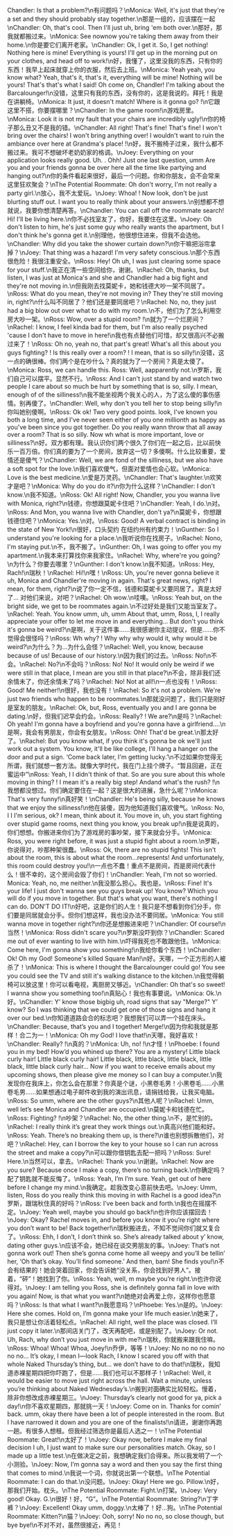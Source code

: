 Chandler: Is that a problem?\n有问题吗？\nMonica: Well, it's just that they're a set and they should probably stay together.\n那是一组的，应该摆在一起\nChandler: Oh, that's cool. Then I'll just uh, bring 'em both over.\n那好，那我就都搬过来。\nMonica: See nownow you're taking them away from their home.\n你是要它们离开老家。\nChandler: Ok, I get it. So, I get nothing! Nothing here is mine! Everything is yours! I'll get up in the morning put on your clothes, and head off to work!\n好，我懂了，这里没我的东西，只有你的东西！我早上起床就穿上你的衣服，然后去上班。\nMonica: Yeah yeah, you know what? Yeah, that's it, that's it, everything will be mine! Nothing will be yours! That's that's what I said! Oh come on, Chandler! I'm talking about the Barcalounger!\n没错，这里只有我的东西，没有你的，这是我说的。拜托！我是在讲躺椅。\nMonica: It just, it doesn't match! Where is it gonna go? !\n它跟这里不搭，你要摆哪里？\nChandler: In the game room!\n游戏房里。\nMonica: Look it is not my fault that your chairs are incredibly ugly!\n你的椅子那么丑又不是我的错。\nChandler: All right! That's fine! That's fine! I won't bring over the chairs! I won't bring anything over! I wouldn't want to ruin the ambiance over here at Grandma's place! !\n好，我不搬椅子过来，我什么都不搬过来。我可不想破坏老奶奶家的格调。\nJoey: Everything on your application looks really good. Uh. . Ohh! Just one last question, umm Are you and your friends gonna be over here all the time like partying and hanging out?\n你的条件看起来很好，最后一个问题。你和你朋友，会不会常来这里狂欢聚会？\nThe Potential Roommate: Oh don't worry, I'm not really a party girl.\n放心，我不太爱玩。\nJoey: Whoa! ! Now look, don't be just blurting stuff out. I want you to really think about your answers.\n别想都不想就说，我要你想清楚再答。\nChandler: You can call off the roommate search! Hi! I'll be living here.\n你不必找室友了，你好，我要住在这里。\nJoey: Oh don't listen to him, he's just some guy who really wants the apartment, but I don't think he's gonna get it.\n别理他，他很想住进来，但我不会选他。\nChandler: Why did you take the shower curtain down?\n你干嘛把浴帘拿掉？\nJoey: That thing was a hazard! I'm very safety conscious.\n那个东西很危险！我很注重安全。\nRoss: Hey! Oh uh, I was just clearing some space for your stuff.\n我正在清一些空间给你，谢谢。\nRachel: Oh, thanks, but listen, I was just at Monica's and she and Chandler had a big fight and they're not moving in.\n但我刚去找莫妮卡，她和钱德大吵一架不同居了。\nRoss: What do you mean, they're not moving in? They they're still moving in, right?\n什么叫不同居了？他们还是要同居吧？\nRachel: No, no, they just had a big blow out over what to do with my room.\n不，他们为了怎么利用空房大吵一架。\nRoss: Wow, over a stupid room? !\n就为了一个烂房间？\nRachel: I know, I feel kinda bad for them, but I'm also really psyched 'cause I don't have to move in here!\n我也有点替他们可惜，却又很高兴不必搬过来了！\nRoss: Oh no, yeah no, that part's great! What's all this about you guys fighting? ! Is this really over a room? ! I mean, that is so silly!\n没错，这一点的确很棒。你们两个是在吵什么？真的就为了一个房间？真是太傻了。\nMonica: Ross, we can handle this. Ross: Well, aapparently not.\n罗斯，我们自己可以摆平。显然不行。\nRoss: And I can't just stand by and watch two people I care about so much be hurt by something that is so, silly. I mean, enough of of the silliness!\n我不能坐视两个我关心的人，为了这么傻的事伤感情。别再傻了。\nChandler: Well, why don't you tell her to stop being silly!\n你叫她别傻啊。\nRoss: Ok ok! Two very good points. look, I've known you both a long time, and I've never seen either of you one millionth as happy as you've been since you got together. Do you really wann throw that all away over a room? That is so silly. Now wh what is more important, love or silliness?\n好。双方都有理。我认识你们两个很久了你们在一起之后，比以前快乐一百万倍。你们真的要为了一个房间，放弃这一切？多傻啊。什么比较重要，爱情还是傻气？\nChandler: Well, we are fond of the silliness, but we also have a soft spot for the love.\n我们喜欢傻气，但面对爱情也会心软。\nMonica: Love is the best medicine.\n爱是万灵药。\nChandler: That's laughter.\n欢笑才是吧？\nMonica: Why do you do it?\n你为什么这样？\nChandler: I don't know.\n我不知道。\nRoss: Ok! All right! Now, Chandler, you you wanna live with Monica, right?\n钱德，你想跟莫妮卡住吧？\nChandler: Yeah, I do.\n对。\nRoss: And Mon, you wanna live with Chandler, don't ya?\n莫妮卡，你想跟钱德住吧？\nMonica: Yes.\n对。\nRoss: Good! A verbal contract is binding in the state of New York!\n很好，口头契约 在纽约州有约束力！\nGunther: So I understand you're looking for a place.\n我听说你在找房子。\nRachel: Nono, I'm staying put.\n不，我不搬了。\nGunther: Oh, I was going to offer you my apartment.\n我本来打算找你来我家住。\nRachel: Why, where're you going?\n为什么？你要去哪里？\nGunther: I don't know.\n我不知道。\nRoss: Hey, Rach!\n瑞秋！\nRachel: Hi!\n嘿！\nRoss: Uh, you're never gonna believe it uh, Monica and Chandler're moving in again. That's great news, right? I mean, for them, right?\n说了你一定不信，钱德和莫妮卡又要同居了。真是太好了… 对他们来说，对吧？\nRachel: Oh wow.\n哇噢。\nRoss: Yeah but, on the bright side, we get to be roommates again.\n不过好处是我们又能当室友了。\nRachel: Yeah. You know umm, uh, umm About that, umm, Ross, I, I really appreciate your offer to let me move in and everything… But don't you think it's gonna be weird?\n是啊，关于这件事……我很感谢你主动提议，但是……你不觉得会很怪吗？\nRoss: Wh why? ! Why why why would it, why would it be weird?\n为什么？为…为什么会怪？\nRachel: Well, you know, because because of us! Because of our history.\n因为我们的过去。\nRoss: No!\n不会。\nRachel: No?\n不会吗？\nRoss: No! No! It would only be weird if we were still in that place, I mean are you still in that place?\n不会，除非我们还余情未了，你还余情未了吗？\nRachel: No! Not at all!\n一点也没有！\nRoss: Good! Me neither!\n很好，我也没有！\nRachel: So it's not a problem. We're just two friends who happen to be roommates.\n那就没问题了，我们只是刚好是室友的朋友。\nRachel: Ok, but, Ross, eventually you and I are gonna be dating.\n好，但我们迟早会约会。\nRoss: Really? ! We are?\n是吗？\nRachel: Oh yeah! I'm gonna have a boyfriend and you're gonna have a girlfriend....\n是啊，我会有男朋友，你会有女朋友。\nRoss: Ohh! That'd be great.\n那太好了。\nRachel: But you know what, if you think it's gonna be ok we'll just work out a system. You know, it'll be like college, I'll hang a hanger on the door and put a sign. ‘Come back later, I'm getting lucky.’\n不过如果你觉得无所谓，我们就想一套方法。就像大学时代，我在门上挂个牌子。“暂且回避，正在蜜运中”\nRoss: Yeah, I I didn't think of that. So are you sure about this whole moving in thing? ! I mean it's a really big step! Andand what's the rush? !\n我想都没想过。你们确定要住在一起？这是很大的进展，急什么呢？\nMonica: That's very funny!\n真好笑！\nChandler: He's being silly, because he knows that we enjoy the silliness!\n他在装傻，因为他知道我们喜欢傻气。\nRoss: No, I I I'm serious, ok? I mean, think about it. You move in, uh, you start fighting over stupid game rooms, next thing you know, you break up!\n我是说真的，你们想想。你搬进来你们为了游戏房的事吵架，接下来就会分手。\nMonica: Ross, you were right before, it was just a stupid fight about a room.\n罗斯，你说得对，吵那种架很蠢。\nRoss: Ok, there are no stupid fights! This isn't about the room, this is about what the room...represents! And unfortunately, this room could destroy you!\n一点也不蠢！重点不是房间，而是房间代表什么！很不幸的，这个房间会毁了你们！\nChandler: Yeah, I'm not so worried. Monica: Yeah, no, me neither.\n我没那么担心。我也是。\nRoss: Fine! It's your life! I just don't wanna see you guys break up! You know? Which you will do if you move in together. But that's what you want, there's nothing I can do. DON'T DO IT!\n好吧，这是你们的人生！我只是不想看到你们分手，你们要是同居就会分手。但你们想这样，我也没办法不要同居。\nMonica: You still wanna move in together right?\n你还是想搬进来吧？\nChandler: Of course!\n当然！\nMonica: Ross didn't scare you?\n罗斯没吓到你？\nChandler: Scared me out of ever wanting to live with him.\n吓得我死也不敢跟他住。\nMonica: Come here, I'm gonna show you something!\n我给你看个东西！\nChandler: Ok! Oh my God! Someone's killed Square Man!\n好。天哪，一个正方形的人被杀了！\nMonica: This is where I thought the Barcalounger could go! You see you could see the TV and still it's walking distance to the kitchen.\n我觉得躺椅可以放这里！你可以看电视，离厨房又够近。\nChandler: Oh that's so sweet! I wanna show you something too!\n真贴心！我也有事要说。\nMonica: Ok.\n好。\nChandler: Y’ know those bigbig uh, road signs that say "Merge?" Y’ know? So I was thinking that we could get one of those signs and hang it over our bed.\n你知道道路会合的标志吧？我想我们可以弄一个挂在床头。\nChandler: Because, that’s you and I together! Merge!\n因为你和我就是那样！合二为一！\nMonica: Oh my God! I love that!\n天哪，我好喜欢！\nChandler: Really? !\n真的？\nMonica: Uh, no! !\n才怪！\nPhoebe: I found you in my bed! How’d you whined up there? You are a mystery! Little black curly hair! Little black curly hair! Little black, little black, little black, little black, little black curly hair… Now if you want to receive emails about my upcoming shows, then please give me money so I can buy a computer.\n我发现你在我床上，你怎么会在那里？你真是个谜，小黑卷毛男！小黑卷毛……小黑卷毛男……如果想通过电子邮件收到我的演出讯息，请捐钱给我，让我买电脑。\nRoss: So umm, where are the other guys?\n其他人呢？\nRachel: Umm, well let’s see Monica and Chandler are occupied.\n莫妮卡和钱德在忙。\nRoss: Fighting? !\n吵架？\nRachel: No, the other thing.\n不，是忙别的。\nRachel: I really think it’s great they work things out.\n真高兴他们能和好。\nRoss: Yeah. There’s no breaking them up, is there?\n谁也别想拆散他们，对吧？\nRachel: Hey, can I borrow the key to your house so I can run across the street and make a copy?\n可以跟你借钥匙去配一把吗？\nRoss: Sure! Here.\n当然可以，拿去。\nRachel: Thank you.\n谢谢。\nRachel: Now are you sure? Because once I make a copy, there’s no turning back.\n你确定吗？配了钥匙就不能反悔了。\nRoss: Yeah, I’m I’m sure. Yeah, get out of here before I change my mind.\n我确定。趁我改变心意前快去吧。\nJoey: Umm, listen, Ross do you really think this moving in with Rachel is a good idea?\n罗斯，跟瑞秋住真的好吗？\nRoss: I’ve been back and forth.\n我也在摇摆不定。\nJoey: Yeah well, maybe you should go back!\n也许你应该摆回去！\nJoey: Okay? Rachel moves in, and before you know it you’re right where you don’t want to be! Back together!\n瑞秋搬进去，不知不觉间你们就又复合了。\nRoss: Ehh, I don’t, I don’t think so. She’s already talked about y’ know, dating other guys.\n应该不会，她已经在谈交男朋友的事。\nJoey: That’s not gonna work out! Then she’s gonna come home all weepy and you’ll be tellin’ her, ‘Oh that’s okay. You’ll find someone.’ And then, bam! She finds you!\n不会有结果的！她会哭着回家，你会告诉她“没关系，你会找到好男人”。接着，“砰”！她找到了你。\nRoss: Yeah, well, m maybe you’re right.\n也许你说得对。\nJoey: I am telling you Ross, she is definitely gonna fall in love with you again! Now, is that what you want?\n她绝对会再爱上你，这样你也愿意吗？\nRoss: Is that what I want?\n我愿意吗？\nPhoebe: Yes.\n是的。\nJoey: Here she comes. Hold on, I’m gonna make your life much easier.\n她来了，我只是想让你活着轻松点。\nRachel: All right, well the place was closed. I’ll just copy it later.\n那间店关门了，改天再配吧，或是别配了。\nJoey: Or not. Uh, Rach, why don’t you just move in with me?\n瑞秋，你就搬来跟我住嘛。\nRoss: Whoa! Whoa! Whoa, Joey!\n乔伊，等等！\nJoey: No no no no no no no no… It’s okay, I mean I—look Rach, I know I scared you off with that whole Naked Thursday’s thing, but… we don’t have to do that!\n瑞秋，我知道赤裸星期四把你吓跑了，但是……我们也可以不那样子！\nRachel: Well, it would be easier to move just right across the hall. Wait a minute, unless you’re thinking about Naked Wednesday’s.\n搬到对面确实比较轻松。慢着，除非你想改成赤裸星期三。\nJoey: Thursday’s clearly not good for ya, pick a day!\n你不喜欢星期四，那就挑一天！\nJoey: Come on in. Thanks for comin’ back. umm, okay there have been a lot of people interested in the room. But I have narrowed it down and you are one of the finalists!\n请进，谢谢你再跑一趟。有很多人想租。但我经过筛选你是最后人选之一！\nThe Potential Roommate: Great!\n太好了！\nJoey: Okay now, before I make my final decision I uh, I just want to make sure our personalities match. Okay, so I made up a little test.\n在做决定之前，我想确定我们合得来。所以我发明了一个小测验。\nJoey: Now, I’m gonna say a word and then you say the first thing that comes to mind.\n我说一个词，你就说出第一个联想。\nThe Potential Roommate: I can do that.\n没问题。\nJoey: Okay! Here we go. Pillow.\n好，那我们开始。枕头。\nThe Potential Roommate: Fight.\n打架。\nJoey: Very good! Okay. G.\n很好！好，“G”。\nThe Potential Roommate: String?\n丁字裤？\nJoey: Excellent! Okay umm, doggy.\n太棒了！好…狗。\nThe Potential Roommate: Kitten?\n猫？\nJoey: Ooh, sorry! No no no, so close though, but bye bye!\n不对不对，虽然很接近，再见！
        